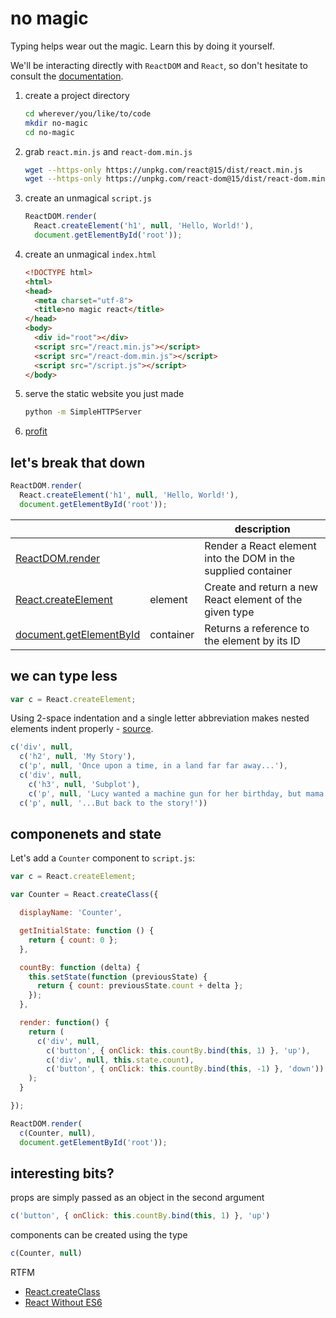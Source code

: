 # no magic

Typing helps wear out the magic. Learn this by doing it yourself.

We'll be interacting directly with `ReactDOM` and `React`, so don't hesitate to consult the [documentation](https://facebook.github.io/react/docs/react-api.html).

1. create a project directory

   ```sh
   cd wherever/you/like/to/code
   mkdir no-magic
   cd no-magic
   ```

2. grab `react.min.js` and `react-dom.min.js`

    ```sh
    wget --https-only https://unpkg.com/react@15/dist/react.min.js
    wget --https-only https://unpkg.com/react-dom@15/dist/react-dom.min.js
    ```

3. create an unmagical `script.js`

    ```javascript
    ReactDOM.render(
      React.createElement('h1', null, 'Hello, World!'),
      document.getElementById('root'));
    ```

4. create an unmagical `index.html`

    ```html
    <!DOCTYPE html>
    <html>
    <head>
      <meta charset="utf-8">
      <title>no magic react</title>
    </head>
    <body>
      <div id="root"></div>
      <script src="/react.min.js"></script>
      <script src="/react-dom.min.js"></script>
      <script src="/script.js"></script>
    </body>
    ```

5. serve the static website you just made

    ```sh
    python -m SimpleHTTPServer
    ```

5. [profit](http://127.0.0.1:8000/)

## let's break that down

```javascript
ReactDOM.render(
  React.createElement('h1', null, 'Hello, World!'),
  document.getElementById('root'));
```

|   |   | description |
|---|---|---|
|[ReactDOM.render](https://facebook.github.io/react/docs/react-dom.html#render)||Render a React element into the DOM in the supplied container|
|[React.createElement](https://facebook.github.io/react/docs/react-api.html#createelement)|element|Create and return a new React element of the given type|
|[document.getElementById](https://developer.mozilla.org/en-US/docs/Web/API/Document/getElementById)|container|Returns a reference to the element by its ID|

## we can type less

```javascript
var c = React.createElement;
```

Using 2-space indentation and a single letter abbreviation makes nested elements indent properly - [source](https://github.com/ustun/react-without-jsx).

```javascript
c('div', null,
  c('h2', null, 'My Story'),
  c('p', null, 'Once upon a time, in a land far far away...'),
  c('div', null,
    c('h3', null, 'Subplot'),
    c('p', null, 'Lucy wanted a machine gun for her birthday, but mama would not have it.')),
  c('p', null, '...But back to the story!'))
```

## componenets and state

Let's add a `Counter` component to `script.js`:

```javascript
var c = React.createElement;

var Counter = React.createClass({

  displayName: 'Counter',

  getInitialState: function () {
    return { count: 0 };
  },

  countBy: function (delta) {
    this.setState(function (previousState) {
      return { count: previousState.count + delta };
    });
  },

  render: function() {
    return (
      c('div', null,
        c('button', { onClick: this.countBy.bind(this, 1) }, 'up'),
        c('div', null, this.state.count),
        c('button', { onClick: this.countBy.bind(this, -1) }, 'down'))
    );
  }

});

ReactDOM.render(
  c(Counter, null),
  document.getElementById('root'));

```

## interesting bits?

props are simply passed as an object in the second argument

```javascript
c('button', { onClick: this.countBy.bind(this, 1) }, 'up')
```

components can be created using the type

```javascript
c(Counter, null)
```

RTFM

- [React.createClass](https://facebook.github.io/react/docs/react-api.html#createclass)
- [React Without ES6](https://facebook.github.io/react/docs/react-without-es6.html)

